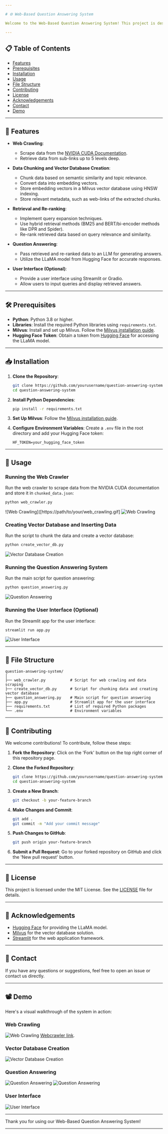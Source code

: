 ```yaml
---

# 🌐 Web-Based Question Answering System

Welcome to the Web-Based Question Answering System! This project is designed to scrape, chunk, and analyze data from the NVIDIA CUDA documentation to provide accurate and relevant answers to user queries. It employs advanced techniques for data chunking, vector storage, hybrid retrieval, and re-ranking, all powered by a robust language model for generating responses.

---
```


## 📋 Table of Contents

- [Features](#features)
- [Prerequisites](#prerequisites)
- [Installation](#installation)
- [Usage](#usage)
- [File Structure](#file-structure)
- [Contributing](#contributing)
- [License](#license)
- [Acknowledgements](#acknowledgements)
- [Contact](#contact)
- [Demo](#demo)

---

## 🚀 Features

- **Web Crawling**: 
  - Scrape data from the [NVIDIA CUDA Documentation](https://docs.nvidia.com/cuda/).
  - Retrieve data from sub-links up to 5 levels deep.

- **Data Chunking and Vector Database Creation**:
  - Chunk data based on semantic similarity and topic relevance.
  - Convert data into embedding vectors.
  - Store embedding vectors in a Milvus vector database using HNSW indexing.
  - Store relevant metadata, such as web-links of the extracted chunks.

- **Retrieval and Re-ranking**:
  - Implement query expansion techniques.
  - Use hybrid retrieval methods (BM25 and BERT/bi-encoder methods like DPR and Spider).
  - Re-rank retrieved data based on query relevance and similarity.

- **Question Answering**:
  - Pass retrieved and re-ranked data to an LLM for generating answers.
  - Utilize the LLaMA model from Hugging Face for accurate responses.

- **User Interface (Optional)**:
  - Provide a user interface using Streamlit or Gradio.
  - Allow users to input queries and display retrieved answers.

---

## 🛠 Prerequisites

- **Python**: Python 3.8 or higher.
- **Libraries**: Install the required Python libraries using `requirements.txt`.
- **Milvus**: Install and set up Milvus. Follow the [Milvus installation guide](https://zilliz.com/blog/getting-started-with-a-milvus-connection).
- **Hugging Face Token**: Obtain a token from [Hugging Face](https://huggingface.co) for accessing the LLaMA model.

---

## 📥 Installation

1. **Clone the Repository**:
   ```sh
   git clone https://github.com/yourusername/question-answering-system.git
   cd question-answering-system
   ```

2. **Install Python Dependencies**:
   ```sh
   pip install -r requirements.txt
   ```

3. **Set Up Milvus**:
   Follow the [Milvus installation guide](https://zilliz.com/blog/getting-started-with-a-milvus-connection).

4. **Configure Environment Variables**:
   Create a `.env` file in the root directory and add your Hugging Face token:
   ```env
   HF_TOKEN=your_hugging_face_token
   ```

---

## 🚀 Usage

### Running the Web Crawler

Run the web crawler to scrape data from the NVIDIA CUDA documentation and store it in `chunked_data.json`:
```sh
python web_crawler.py
```

![Web Crawling]([https://path/to/your/web_crawling.gif]
![Web Crawling]([(https://drive.google.com/drive/folders/1jAhYDMNFyKZ63DIPIht-AGvQuJ5kSTD8?usp=sharing)])

### Creating Vector Database and Inserting Data

Run the script to chunk the data and create a vector database:
```sh
python create_vector_db.py
```

![Vector Database Creation](https://path/to/your/vector_db_creation.gif)

### Running the Question Answering System

Run the main script for question answering:
```sh
python question_answering.py
```

![Question Answering](https://path/to/your/question_answering.gif)

### Running the User Interface (Optional)

Run the Streamlit app for the user interface:
```sh
streamlit run app.py
```

![User Interface](https://path/to/your/user_interface.gif)

---

## 📁 File Structure

```
question-answering-system/
│
├── web_crawler.py           # Script for web crawling and data scraping
├── create_vector_db.py      # Script for chunking data and creating vector database
├── question_answering.py    # Main script for question answering
├── app.py                   # Streamlit app for the user interface
├── requirements.txt         # List of required Python packages
└── .env                     # Environment variables
```

---

## 🤝 Contributing

We welcome contributions! To contribute, follow these steps:

1. **Fork the Repository**: Click on the 'Fork' button on the top right corner of this repository page.

2. **Clone the Forked Repository**:
   ```sh
   git clone https://github.com/yourusername/question-answering-system.git
   cd question-answering-system
   ```

3. **Create a New Branch**:
   ```sh
   git checkout -b your-feature-branch
   ```

4. **Make Changes and Commit**:
   ```sh
   git add .
   git commit -m "Add your commit message"
   ```

5. **Push Changes to GitHub**:
   ```sh
   git push origin your-feature-branch
   ```

6. **Submit a Pull Request**: Go to your forked repository on GitHub and click the 'New pull request' button.

---

## 📜 License

This project is licensed under the MIT License. See the [LICENSE](LICENSE) file for details.

---

## 💬 Acknowledgements

- [Hugging Face](https://huggingface.co) for providing the LLaMA model.
- [Milvus](https://milvus.io) for the vector database solution.
- [Streamlit](https://streamlit.io) for the web application framework.

---

## 📧 Contact

If you have any questions or suggestions, feel free to open an issue or contact us directly.

---

## 📽 Demo

Here's a visual walkthrough of the system in action:

### Web Crawling

![Web Crawling](https://github.com/ZXEcoder/Step-AI-Project/blob/main/gif/3.png)
[Webcrawler link](https://huggingface.co/spaces/SurajJha21/stepai).

### Vector Database Creation

![Vector Database Creation](https://path/to/your/vector_db_creation.gif)

### Question Answering

![Question Answering](https://github.com/ZXEcoder/Step-AI-Project/blob/main/gif/1.gif)
![Question Answering](https://github.com/ZXEcoder/Step-AI-Project/blob/main/gif/ezgif.com-video-to-gif-converter.gif)


### User Interface

![User Interface](https://path/to/your/user_interface.gif)

---

Thank you for using our Web-Based Question Answering System! 

---
